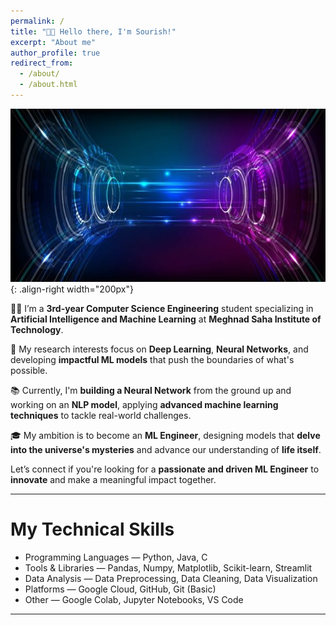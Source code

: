 ```yaml
---
permalink: /
title: "👋🏼 Hello there, I'm Sourish!"
excerpt: "About me"
author_profile: true
redirect_from: 
  - /about/
  - /about.html
---
```




![ML](/images/84.jpg){: .align-right width="200px"}

👨‍💻 I’m a **3rd-year Computer Science Engineering** student specializing in **Artificial Intelligence and Machine Learning** at **Meghnad Saha Institute of Technology**.

🔬 My research interests focus on **Deep Learning**, **Neural Networks**, and developing **impactful ML models** that push the boundaries of what's possible.

📚 Currently, I'm **building a Neural Network** from the ground up and working on an **NLP model**, applying **advanced machine learning techniques** to tackle real-world challenges.

🎓 My ambition is to become an **ML Engineer**, designing models that **delve into the universe's mysteries** and advance our understanding of **life itself**.

Let’s connect if you're looking for a **passionate and driven ML Engineer** to **innovate** and make a meaningful impact together.

<hr>


# My Technical Skills
* Programming Languages — Python, Java, C
* Tools & Libraries — Pandas, Numpy, Matplotlib, Scikit-learn, Streamlit
* Data Analysis — Data Preprocessing, Data Cleaning, Data Visualization
* Platforms — Google Cloud, GitHub, Git (Basic)
* Other — Google Colab, Jupyter Notebooks, VS Code
<hr>







